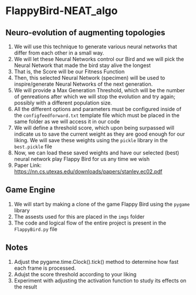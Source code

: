 # FlappyBird-NEAT_algo
## Neuro-evolution of augmenting topologies
1. We will use this technique to generate various neural networks that differ from each other in a small way.
2. We will let these Neural Networks control our Bird and we will pick the Neural Network that made the bird stay alive the longest 
3. That is, the Score will be our Fitness Function
4. Then, this selected Neural Network (specimen) will be used to inspire/generate Neural Networks of the next generation.
5. We will provide a Max Generation Threshold, which will be the number of genreations after which we will stop the evolution and try again; possibly with a different population size.
6. All the different options and parameters must be configured inside of the `configfeedforward.txt` template file which must be placed in the same folder as we will access it in our code
7. We will define a threshold score, which upon being surpassed will indicate us to save the current weight as they are good enough for our liking. We will save these weights using the `pickle` library in the `best.pickle` file
8. Now, we can load these saved weights and have our selected (best) neural network play Flappy Bird for us any time we wish
9. Paper Link: https://nn.cs.utexas.edu/downloads/papers/stanley.ec02.pdf 

## Game Engine
1. We will start by making a clone of the game Flappy Bird using the `pygame` library
2. The assests used for this are placed in the `imgs` folder
3. The code and logical flow of the entire project is present in the `FlappyBird.py` file

## Notes
1. Adjust the pygame.time.Clock().tick() method to determine how fast each frame is processed.
2. Adujst the score threshold according to your liking
3. Experiment with adjusting the activation function to study its effects on the result
